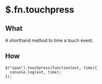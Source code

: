 $.fn.touchpress
===============

What
----

A shorthand method to time a touch event.

How
---

    $("span").touchpress(function(evt, time){
      console.log(evt, time);
    });